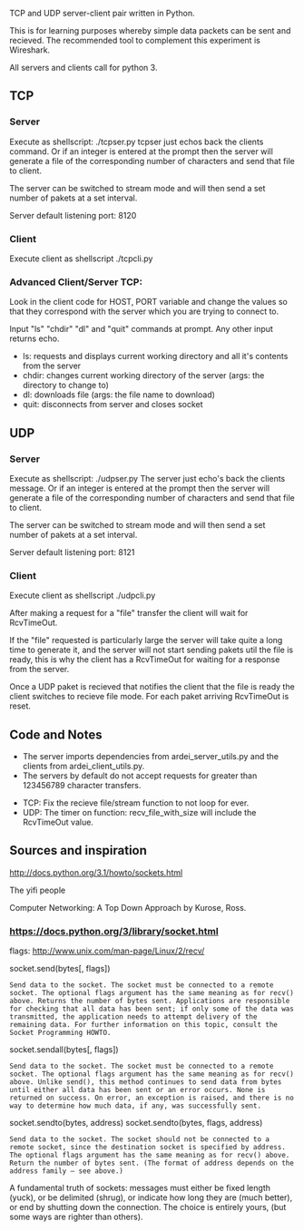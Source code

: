 
TCP and UDP server-client pair written in Python.

This is for learning purposes whereby simple data packets can be sent and recieved.
The recommended tool to complement this experiment is Wireshark.

All servers and clients call for python 3.

## TCP
### Server
Execute as shellscript: ./tcpser.py
tcpser just echos back the clients command. Or if an integer is entered at the prompt then the server will generate a file of the corresponding number of characters and send that file to client.

The server can be switched to stream mode and will then send a set number of pakets at a set interval.

Server default listening port: 8120

### Client
Execute client as shellscript ./tcpcli.py

### Advanced Client/Server  TCP:
Look in the client code for HOST, PORT variable and change the values so that they correspond with the server which you are trying to connect to.


Input "ls" "chdir" "dl" and "quit" commands at prompt. Any other input returns echo.

* ls: requests and displays current working directory and all it's contents from the server
* chdir: changes current working directory of the server (args: the directory to change to)
* dl: downloads file (args: the file name to download)
* quit: disconnects from server and closes socket




## UDP
### Server
Execute as shellscript: ./udpser.py
The server just echo's back the clients message. Or if an integer is entered at the prompt then the server will generate a file of the corresponding number of characters and send that file to client.

The server can be switched to stream mode and will then send a set number of pakets at a set interval.

Server default listening port: 8121

### Client
Execute client as shellscript ./udpcli.py

After making a request for a "file" transfer the client will wait for RcvTimeOut.

If the "file" requested is particularly large the server will take quite a long time to generate it, and the server will not start sending pakets util the file is ready, this is why the client has a RcvTimeOut for waiting for a response from the server.

Once a UDP paket is recieved that notifies the client that the file is ready the client switches to recieve file mode.
For each paket arriving RcvTimeOut is reset.





## Code and Notes
* The server imports dependencies from ardei_server_utils.py and the clients from ardei_client_utils.py.
* The servers by default do not accept requests for greater than 123456789 character transfers.

- TCP: Fix the recieve file/stream function to not loop for ever.
- UDP: The timer on function: recv_file_with_size will include the RcvTimeOut value.



## Sources and inspiration
http://docs.python.org/3.1/howto/sockets.html

The yifi people

Computer Networking: A Top Down Approach by Kurose, Ross.




### https://docs.python.org/3/library/socket.html
flags: http://www.unix.com/man-page/Linux/2/recv/

socket.send(bytes[, flags])

    Send data to the socket. The socket must be connected to a remote socket. The optional flags argument has the same meaning as for recv() above. Returns the number of bytes sent. Applications are responsible for checking that all data has been sent; if only some of the data was transmitted, the application needs to attempt delivery of the remaining data. For further information on this topic, consult the Socket Programming HOWTO.

socket.sendall(bytes[, flags])

    Send data to the socket. The socket must be connected to a remote socket. The optional flags argument has the same meaning as for recv() above. Unlike send(), this method continues to send data from bytes until either all data has been sent or an error occurs. None is returned on success. On error, an exception is raised, and there is no way to determine how much data, if any, was successfully sent.

socket.sendto(bytes, address)
socket.sendto(bytes, flags, address)

    Send data to the socket. The socket should not be connected to a remote socket, since the destination socket is specified by address. The optional flags argument has the same meaning as for recv() above. Return the number of bytes sent. (The format of address depends on the address family — see above.)


A fundamental truth of sockets: messages must either be fixed length (yuck),
or be delimited (shrug), or indicate how long they are (much better),
or end by shutting down the connection.
The choice is entirely yours, (but some ways are righter than others).